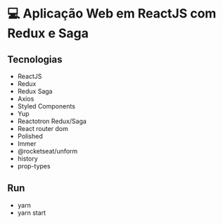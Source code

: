 # :computer: Aplicação Web em ReactJS com Redux e Saga


## Tecnologias

 - ReactJS
 - Redux
 - Redux Saga
 - Axios
 - Styled Components
 - Yup
 - Reactotron Redux/Saga
 - React router dom
 - Polished
 - Immer
 - @rocketseat/unform
 - history
 - prop-types

## Run

 - yarn
 - yarn start
